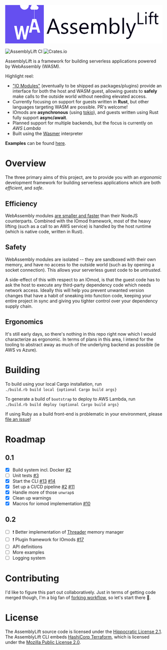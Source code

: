 <p align="center">
  <img width="600" src="./docs/AssemblyLift_logo_with_text.png">
</p>

![AssemblyLift CI](https://github.com/akkoro/assemblylift/workflows/AssemblyLift%20CI/badge.svg)
![Crates.io](https://img.shields.io/crates/v/assemblylift-cli)

AssemblyLift is a framework for building serverless applications powered by WebAssembly (WASM).

Highlight reel:

- ["IO Modules"](backends/aws-lambda/iomod) (eventually to be shipped as packages/plugins) provide an interface for both the host and WASM guest,
  allowing guests to **safely** make calls to the outside world without needing elevated access.
- Currently focusing on support for guests written in **Rust**, but other languages targeting WASM are possible. PR's welcome!
- IOmods are **asynchronous** (using [tokio](https://github.com/tokio-rs/tokio)), and guests written using Rust fully support **async/await**.
- Planned support for multiple backends, but the focus is currently on _AWS Lambda_
- Built using the [Wasmer](https://wasmer.io) interpreter

**Examples** can be found [here](https://github.com/akkoro/assemblylift-examples).

# Overview

The three primary aims of this project, are to provide you with an _ergonomic_ development framework for building serverless applications
which are both _efficient_, and _safe_.

## Efficiency

WebAssembly modules [are smaller and faster](https://medium.com/@OPTASY.com/webassembly-vs-javascript-is-wasm-faster-than-js-when-does-javascript-perform-better-db86d2ecf2cc)
than their NodeJS counterparts. Combined with the IOmod framework, most of the heavy lifting (such as a call to an AWS
service) is handled by the host runtime (which is native code, written in Rust).

## Safety

WebAssembly modules are isolated -- they are sandboxed with their own memory, and have no access to the outside world
(such as by opening a socket connection). This allows your serverless guest code to be _untrusted_.

A side-effect of this with respect to an IOmod, is that the guest code has to ask the host to execute
any third-party dependency code which needs network access. Ideally this will help you prevent unwanted version changes that
have a habit of sneaking into function code, keeping your entire project in sync and giving you tighter control over
your dependency supply chain.

## Ergonomics

It's still early days, so there's nothing in this repo right now which I would characterize as ergonomic. In terms of
plans in this area, I intend for the tooling to abstract away as much of the underlying backend as possible (ie AWS vs Azure).

# Building

To build using your local Cargo installation, run  
`./build.rb build local {optional Cargo build args}`

To generate a build of `bootstrap` to deploy to AWS Lambda, run  
`./build.rb build deploy (optional Cargo build args}`

If using Ruby as a build front-end is problematic in your environment, please [file an issue](https://github.com/akkoro/assemblylift/issues/new?labels=bug)!

# Roadmap

## 0.1

- [x] Build system incl. Docker [#2](https://github.com/akkoro/assemblylift/issues/2)
- [ ] Unit tests [#3](https://github.com/akkoro/assemblylift/issues/3)
- [x] Start the CLI [#13](https://github.com/akkoro/assemblylift/pull/13) [#14](https://github.com/akkoro/assemblylift/issues/14)
- [x] Set up a CI/CD pipeline [#2](https://github.com/akkoro/assemblylift/issues/2) [#11](https://github.com/akkoro/assemblylift/pull/11)
- [x] Handle more of those `unwrap`s
- [x] Clean up warnings
- [x] Macros for iomod implementation [#10](https://github.com/akkoro/assemblylift/pull/10)

## 0.2

- [ ] ❗ Better implementation of [Threader](/core/io/src/threader.rs) memory manager
- [ ] ❗ Plugin framework for IOmods [#17](https://github.com/akkoro/assemblylift/pull/17)
- [ ] API definitions
- [ ] More examples
- [ ] Logging system

# Contributing

I'd like to figure this part out collaboratively. Just in terms of getting code merged though,
I'm a big fan of [forking workflow](https://www.atlassian.com/git/tutorials/comparing-workflows/forking-workflow),
so let's start there 🙂.

# License

The AssemblyLift source code is licensed under the [Hippocratic License 2.1](/LICENSE.md).  
The AssemblyLift CLI embeds [HashiCorp Terraform](https://terraform.io), which is licensed under the [Mozilla Public License 2.0](https://www.mozilla.org/en-US/MPL/2.0/).

